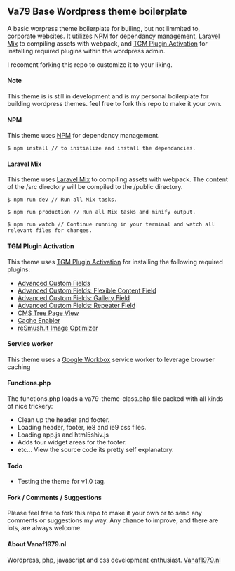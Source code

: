 ## Va79 Base Wordpress theme boilerplate
A basic worpress theme boilerplate for builing, but not limmited to, corporate websites. It utilizes [NPM](https://www.npmjs.com/) for dependancy management, [Laravel Mix](https://laravel.com/docs/5.7/mix) to compiling assets with webpack, and [TGM Plugin Activation](http://tgmpluginactivation.com/) for installing required plugins within the wordpress admin.  

I recoment forking this repo to customize it to your liking.  
  
#### Note
This theme is is still in development and is my personal boilerplate for building wordpress themes. feel free to fork this repo to make it your own.

#### NPM
This theme uses [NPM](https://www.npmjs.com/) for dependancy management.
```console
$ npm install // to initialize and install the dependancies.
```

#### Laravel Mix
This theme uses [Laravel Mix](https://laravel.com/docs/5.7/mix) to compiling assets with webpack. The content of the /src directory will be compiled to the /public directory.
```console
$ npm run dev // Run all Mix tasks.
```
```console
$ npm run production // Run all Mix tasks and minify output.
```
```console
$ npm run watch // Continue running in your terminal and watch all relevant files for changes.
```


#### TGM Plugin Activation
This theme uses [TGM Plugin Activation](http://tgmpluginactivation.com/) for installing the following required plugins:
- [Advanced Custom Fields](https://nl.wordpress.org/plugins/advanced-custom-fields/)
- [Advanced Custom Fields: Flexible Content Field](https://www.advancedcustomfields.com/resources/flexible-content/)
- [Advanced Custom Fields: Gallery Field](https://www.advancedcustomfields.com/resources/gallery/)
- [Advanced Custom Fields: Repeater Field](https://www.advancedcustomfields.com/resources/repeater/)
- [CMS Tree Page View](https://nl.wordpress.org/plugins/cms-tree-page-view/)
- [Cache Enabler](https://nl.wordpress.org/plugins/cache-enabler/)
- [reSmush.it Image Optimizer](https://nl.wordpress.org/plugins/resmushit-image-optimizer/)

#### Service worker
This theme uses a [Google Workbox](https://developers.google.com/web/tools/workbox/) service worker to leverage browser caching

#### Functions.php
The functions.php loads a va79-theme-class.php file packed with all kinds of nice trickery:
- Clean up the header and footer.
- Loading header, footer, ie8 and ie9 css files. 
- Loading app.js and html5shiv.js
- Adds four widget areas for the footer.
- etc... View the source code its pretty self explanatory.

#### Todo
- Testing the theme for v1.0 tag.

#### Fork / Comments / Suggestions
Please feel free to fork this repo to make it your own or to send any comments or suggestions my way. Any chance to improve, and there are lots, are always welcome.

#### About Vanaf1979.nl
Wordpress, php, javascript and css development enthusiast. [Vanaf1979.nl](http://vanaf1979.nl)
